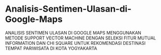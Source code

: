 # Analisis-Sentimen-Ulasan-di-Google-Maps
ANALISIS SENTIMEN ULASAN DI GOOGLE MAPS MENGGUNAKAN METODE SUPPORT VECTOR MACHINE DENGAN SELEKSI FITUR MUTUAL INFORMATION DAN CHI SQUARE UNTUK REKOMENDASI DESTINASI TEMPAT PARIWISATA DI KOTA YOGYAKARTA
